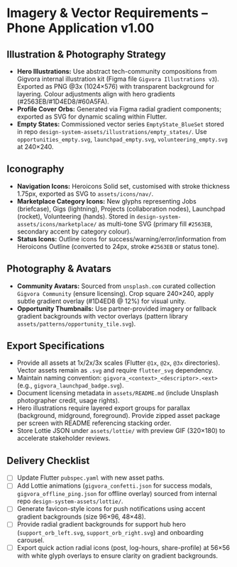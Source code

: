 # Imagery & Vector Requirements – Phone Application v1.00

## Illustration & Photography Strategy
- **Hero Illustrations:** Use abstract tech-community compositions from Gigvora internal illustration kit (Figma file `Gigvora Illustrations v3`). Exported as PNG @3x (1024×576) with transparent background for layering. Colour adjustments align with hero gradients (#2563EB/#1D4ED8/#60A5FA).
- **Profile Cover Orbs:** Generated via Figma radial gradient components; exported as SVG for dynamic scaling within Flutter.
- **Empty States:** Commissioned vector series `EmptyState_BlueSet` stored in repo `design-system-assets/illustrations/empty_states/`. Use `opportunities_empty.svg`, `launchpad_empty.svg`, `volunteering_empty.svg` at 240×240.

## Iconography
- **Navigation Icons:** Heroicons Solid set, customised with stroke thickness 1.75px, exported as SVG to `assets/icons/nav/`.
- **Marketplace Category Icons:** New glyphs representing Jobs (briefcase), Gigs (lightning), Projects (collaboration nodes), Launchpad (rocket), Volunteering (hands). Stored in `design-system-assets/icons/marketplace/` as multi-tone SVG (primary fill `#2563EB`, secondary accent by category colour).
- **Status Icons:** Outline icons for success/warning/error/information from Heroicons Outline (converted to 24px, stroke `#2563EB` or status tone).

## Photography & Avatars
- **Community Avatars:** Sourced from `unsplash.com` curated collection `Gigvora Community` (ensure licensing). Crop square 240×240, apply subtle gradient overlay (#1D4ED8 @ 12%) for visual unity.
- **Opportunity Thumbnails:** Use partner-provided imagery or fallback gradient backgrounds with vector overlays (pattern library `assets/patterns/opportunity_tile.svg`).

## Export Specifications
- Provide all assets at 1x/2x/3x scales (Flutter `@1x`, `@2x`, `@3x` directories). Vector assets remain as `.svg` and require `flutter_svg` dependency.
- Maintain naming convention: `gigvora_<context>_<descriptor>.<ext>` (e.g., `gigvora_launchpad_badge.svg`).
- Document licensing metadata in `assets/README.md` (include Unsplash photographer credit, usage rights).
- Hero illustrations require layered export groups for parallax (background, midground, foreground). Provide zipped asset package per screen with README referencing stacking order.
- Store Lottie JSON under `assets/lottie/` with preview GIF (320×180) to accelerate stakeholder reviews.

## Delivery Checklist
- [ ] Update Flutter `pubspec.yaml` with new asset paths.
- [ ] Add Lottie animations (`gigvora_confetti.json` for success modals, `gigvora_offline_ping.json` for offline overlay) sourced from internal repo `design-system-assets/lottie/`.
- [ ] Generate favicon-style icons for push notifications using accent gradient backgrounds (size 96×96, 48×48).
- [ ] Provide radial gradient backgrounds for support hub hero (`support_orb_left.svg`, `support_orb_right.svg`) and onboarding carousel.
- [ ] Export quick action radial icons (post, log-hours, share-profile) at 56×56 with white glyph overlays to ensure clarity on gradient backgrounds.
